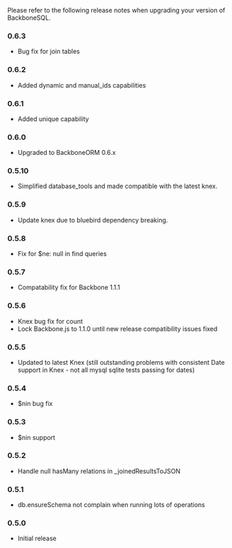 Please refer to the following release notes when upgrading your version of BackboneSQL.

### 0.6.3
* Bug fix for join tables

### 0.6.2
* Added dynamic and manual_ids capabilities

### 0.6.1
* Added unique capability

### 0.6.0
* Upgraded to BackboneORM 0.6.x

### 0.5.10
* Simplified database_tools and made compatible with the latest knex.

### 0.5.9
* Update knex due to bluebird dependency breaking.

### 0.5.8
* Fix for $ne: null in find queries

### 0.5.7
* Compatability fix for Backbone 1.1.1

### 0.5.6
* Knex bug fix for count
* Lock Backbone.js to 1.1.0 until new release compatibility issues fixed

### 0.5.5
* Updated to latest Knex (still outstanding problems with consistent Date support in Knex - not all mysql sqlite tests passing for dates)

### 0.5.4
* $nin bug fix

### 0.5.3
* $nin support

### 0.5.2
* Handle null hasMany relations in _joinedResultsToJSON

### 0.5.1
* db.ensureSchema not complain when running lots of operations

### 0.5.0
* Initial release

